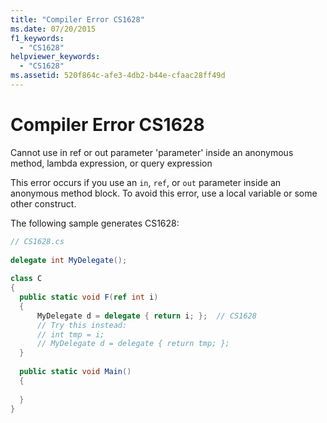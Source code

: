 ```yaml
---
title: "Compiler Error CS1628"
ms.date: 07/20/2015
f1_keywords: 
  - "CS1628"
helpviewer_keywords: 
  - "CS1628"
ms.assetid: 520f864c-afe3-4db2-b44e-cfaac28ff49d
---
```

# Compiler Error CS1628
Cannot use in ref or out parameter 'parameter' inside an anonymous method, lambda expression, or query expression  
  
 This error occurs if you use an `in`, `ref`, or `out` parameter inside an anonymous method block. To avoid this error, use a local variable or some other construct.  
  
 The following sample generates CS1628:  
  
```csharp  
// CS1628.cs  
  
delegate int MyDelegate();  
  
class C  
{  
  public static void F(ref int i)  
  {  
      MyDelegate d = delegate { return i; };  // CS1628  
      // Try this instead:  
      // int tmp = i;  
      // MyDelegate d = delegate { return tmp; };  
  }  
  
  public static void Main()  
  {  
  
  }  
}  
```
